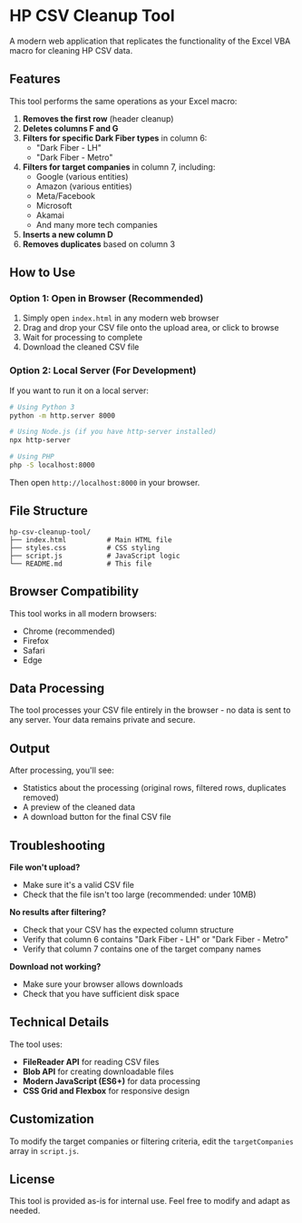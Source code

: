 # HP CSV Cleanup Tool

A modern web application that replicates the functionality of the Excel VBA macro for cleaning HP CSV data.

## Features

This tool performs the same operations as your Excel macro:

1. **Removes the first row** (header cleanup)
2. **Deletes columns F and G**
3. **Filters for specific Dark Fiber types** in column 6:
   - "Dark Fiber - LH"
   - "Dark Fiber - Metro"
4. **Filters for target companies** in column 7, including:
   - Google (various entities)
   - Amazon (various entities)
   - Meta/Facebook
   - Microsoft
   - Akamai
   - And many more tech companies
5. **Inserts a new column D**
6. **Removes duplicates** based on column 3

## How to Use

### Option 1: Open in Browser (Recommended)
1. Simply open `index.html` in any modern web browser
2. Drag and drop your CSV file onto the upload area, or click to browse
3. Wait for processing to complete
4. Download the cleaned CSV file

### Option 2: Local Server (For Development)
If you want to run it on a local server:

```bash
# Using Python 3
python -m http.server 8000

# Using Node.js (if you have http-server installed)
npx http-server

# Using PHP
php -S localhost:8000
```

Then open `http://localhost:8000` in your browser.

## File Structure

```
hp-csv-cleanup-tool/
├── index.html          # Main HTML file
├── styles.css          # CSS styling
├── script.js           # JavaScript logic
└── README.md           # This file
```

## Browser Compatibility

This tool works in all modern browsers:
- Chrome (recommended)
- Firefox
- Safari
- Edge

## Data Processing

The tool processes your CSV file entirely in the browser - no data is sent to any server. Your data remains private and secure.

## Output

After processing, you'll see:
- Statistics about the processing (original rows, filtered rows, duplicates removed)
- A preview of the cleaned data
- A download button for the final CSV file

## Troubleshooting

**File won't upload?**
- Make sure it's a valid CSV file
- Check that the file isn't too large (recommended: under 10MB)

**No results after filtering?**
- Check that your CSV has the expected column structure
- Verify that column 6 contains "Dark Fiber - LH" or "Dark Fiber - Metro"
- Verify that column 7 contains one of the target company names

**Download not working?**
- Make sure your browser allows downloads
- Check that you have sufficient disk space

## Technical Details

The tool uses:
- **FileReader API** for reading CSV files
- **Blob API** for creating downloadable files
- **Modern JavaScript (ES6+)** for data processing
- **CSS Grid and Flexbox** for responsive design

## Customization

To modify the target companies or filtering criteria, edit the `targetCompanies` array in `script.js`.

## License

This tool is provided as-is for internal use. Feel free to modify and adapt as needed. 